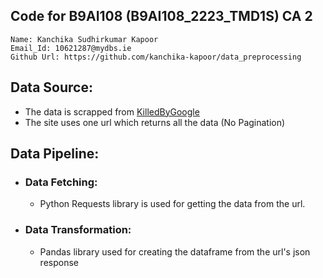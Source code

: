 ## Code for B9AI108 (B9AI108_2223_TMD1S) CA 2

```
Name: Kanchika Sudhirkumar Kapoor
Email_Id: 10621287@mydbs.ie
Github Url: https://github.com/kanchika-kapoor/data_preprocessing
```

## Data Source:
* The data is scrapped from [KilledByGoogle](https://killedbygoogle.com)
* The site uses one url which returns all the data (No Pagination)

## Data Pipeline:
* ### Data Fetching:
    * Python Requests library is used for getting the data from the url.
* ### Data Transformation:
    * Pandas library used for creating the dataframe from the url's json response
